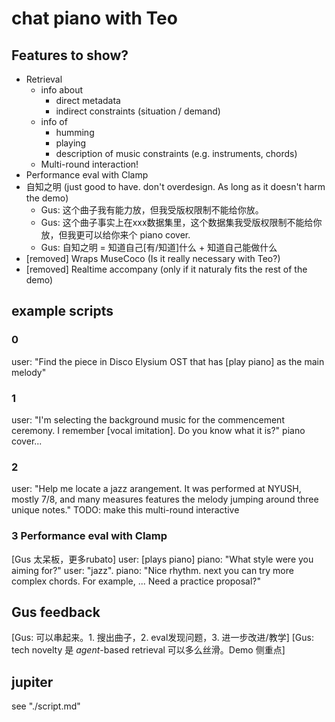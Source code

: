 # chat piano with Teo
## Features to show?
- Retrieval
  - info about
    - direct metadata
    - indirect constraints (situation / demand)
  - info of
    - humming
    - playing
    - description of music constraints (e.g. instruments, chords)
  - Multi-round interaction!
- Performance eval with Clamp
- 自知之明 (just good to have. don't overdesign. As long as it doesn't harm the demo)
  - Gus: 这个曲子我有能力放，但我受版权限制不能给你放。
  - Gus: 这个曲子事实上在xxx数据集里，这个数据集我受版权限制不能给你放，但我更可以给你来个 piano cover. 
  - Gus: 自知之明 = 知道自己[有/知道]什么 + 知道自己能做什么
- [removed] Wraps MuseCoco (Is it really necessary with Teo?)
- [removed] Realtime accompany (only if it naturaly fits the rest of the demo)

## example scripts
### 0
user: "Find the piece in Disco Elysium OST that has [play piano] as the main melody"

### 1
user: "I'm selecting the background music for the commencement ceremony. I remember [vocal imitation]. Do you know what it is?"
piano cover...

### 2
user: "Help me locate a jazz arangement. It was performed at NYUSH, mostly 7/8, and many measures features the melody jumping around three unique notes."
TODO: make this multi-round interactive

### 3 Performance eval with Clamp
[Gus 太呆板，更多rubato]
user: [plays piano]
piano: "What style were you aiming for?"
user: "jazz".
piano: "Nice rhythm. next you can try more complex chords. For example, ... Need a practice proposal?"

## Gus feedback
[Gus: 可以串起来。1. 搜出曲子，2. eval发现问题，3. 进一步改进/教学]
[Gus: tech novelty 是 *agent*-based retrieval 可以多么丝滑。Demo 侧重点]

## jupiter
see "./script.md"
